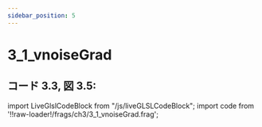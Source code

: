 ```yaml
---
sidebar_position: 5
---
```


# 3_1_vnoiseGrad
## コード 3.3, 図 3.5: 

import LiveGlslCodeBlock from "/js/liveGLSLCodeBlock";
import code from '!!raw-loader!/frags/ch3/3_1_vnoiseGrad.frag';

<LiveGlslCodeBlock fragName='3_1_vnoiseGrad.frag' fragCode={code} />

